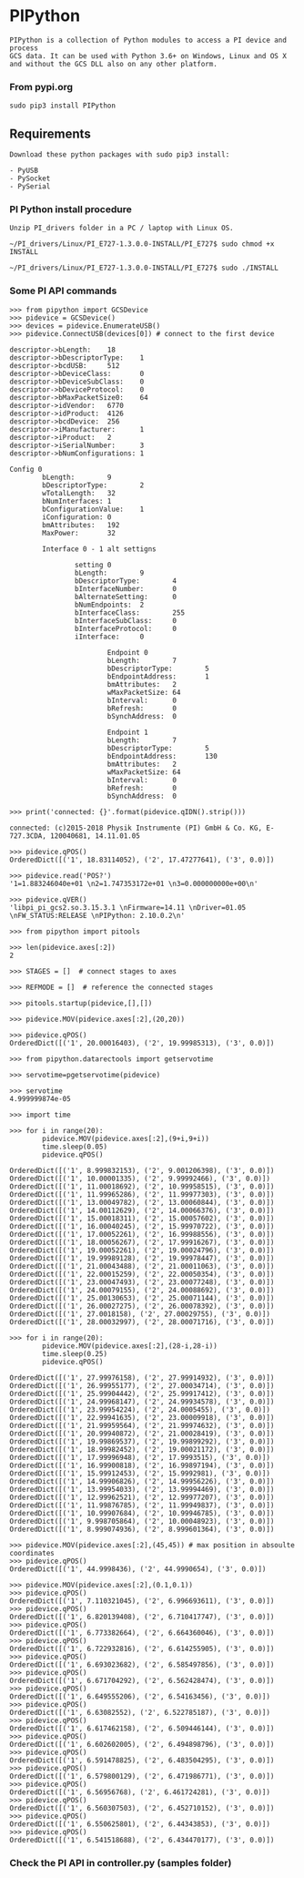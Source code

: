 # PIPython

    PIPython is a collection of Python modules to access a PI device and process
    GCS data. It can be used with Python 3.6+ on Windows, Linux and OS X
    and without the GCS DLL also on any other platform.

### From pypi.org

    sudo pip3 install PIPython    

## Requirements

    Download these python packages with sudo pip3 install:

    - PyUSB
    - PySocket
    - PySerial

### PI Python install procedure

    Unzip PI_drivers folder in a PC / laptop with Linux OS.

    ~/PI_drivers/Linux/PI_E727-1.3.0.0-INSTALL/PI_E727$ sudo chmod +x INSTALL 
    
    ~/PI_drivers/Linux/PI_E727-1.3.0.0-INSTALL/PI_E727$ sudo ./INSTALL

### Some PI API commands

    >>> from pipython import GCSDevice
    >>> pidevice = GCSDevice()
    >>> devices = pidevice.EnumerateUSB()
    >>> pidevice.ConnectUSB(devices[0]) # connect to the first device
    
    descriptor->bLength:    18
    descriptor->bDescriptorType:    1
    descriptor->bcdUSB:     512
    descriptor->bDeviceClass:       0
    descriptor->bDeviceSubClass:    0
    descriptor->bDeviceProtocol:    0
    descriptor->bMaxPacketSize0:    64
    descriptor->idVendor:   6770
    descriptor->idProduct:  4126
    descriptor->bcdDevice:  256
    descriptor->iManufacturer:      1
    descriptor->iProduct:   2
    descriptor->iSerialNumber:      3
    descriptor->bNumConfigurations: 1

    Config 0
            bLength:        9
            bDescriptorType:        2
            wTotalLength:   32
            bNumInterfaces: 1
            bConfigurationValue:    1
            iConfiguration: 0
            bmAttributes:   192
            MaxPower:       32

            Interface 0 - 1 alt settigns

                    setting 0
                    bLength:        9
                    bDescriptorType:        4
                    bInterfaceNumber:       0
                    bAlternateSetting:      0
                    bNumEndpoints:  2
                    bInterfaceClass:        255
                    bInterfaceSubClass:     0
                    bInterfaceProtocol:     0
                    iInterface:     0

                            Endpoint 0
                            bLength:        7
                            bDescriptorType:        5
                            bEndpointAddress:       1
                            bmAttributes:   2
                            wMaxPacketSize: 64
                            bInterval:      0
                            bRefresh:       0
                            bSynchAddress:  0

                            Endpoint 1
                            bLength:        7
                            bDescriptorType:        5
                            bEndpointAddress:       130
                            bmAttributes:   2
                            wMaxPacketSize: 64
                            bInterval:      0
                            bRefresh:       0
                            bSynchAddress:  0

    >>> print('connected: {}'.format(pidevice.qIDN().strip()))

    connected: (c)2015-2018 Physik Instrumente (PI) GmbH & Co. KG, E-727.3CDA, 120040681, 14.11.01.05

    >>> pidevice.qPOS()
    OrderedDict([('1', 18.83114052), ('2', 17.47277641), ('3', 0.0)])
    
    >>> pidevice.read('POS?')
    '1=1.883246040e+01 \n2=1.747353172e+01 \n3=0.000000000e+00\n'

    >>> pidevice.qVER()
    'libpi_pi_gcs2.so.3.15.3.1 \nFirmware=14.11 \nDriver=01.05 \nFW_STATUS:RELEASE \nPIPython: 2.10.0.2\n'
    
    >>> from pipython import pitools

    >>> len(pidevice.axes[:2])
    2

    >>> STAGES = []  # connect stages to axes
    
    >>> REFMODE = []  # reference the connected stages

    >>> pitools.startup(pidevice,[],[])
 
    >>> pidevice.MOV(pidevice.axes[:2],(20,20))

    >>> pidevice.qPOS()
    OrderedDict([('1', 20.00016403), ('2', 19.99985313), ('3', 0.0)]) 

    >>> from pipython.datarectools import getservotime

    >>> servotime=pgetservotime(pidevice)
    
    >>> servotime
    4.999999874e-05

    >>> import time

    >>> for i in range(20):
            pidevice.MOV(pidevice.axes[:2],(9+i,9+i))
            time.sleep(0.05)
            pidevice.qPOS()
            
    OrderedDict([('1', 8.999832153), ('2', 9.001206398), ('3', 0.0)])
    OrderedDict([('1', 10.00001335), ('2', 9.99992466), ('3', 0.0)])
    OrderedDict([('1', 11.00018692), ('2', 10.99958515), ('3', 0.0)])
    OrderedDict([('1', 11.99965286), ('2', 11.99977303), ('3', 0.0)])
    OrderedDict([('1', 13.00049782), ('2', 13.00060844), ('3', 0.0)])
    OrderedDict([('1', 14.00112629), ('2', 14.00066376), ('3', 0.0)])
    OrderedDict([('1', 15.00018311), ('2', 15.00057602), ('3', 0.0)])
    OrderedDict([('1', 16.00040245), ('2', 15.99970722), ('3', 0.0)])
    OrderedDict([('1', 17.00052261), ('2', 16.99988556), ('3', 0.0)])
    OrderedDict([('1', 18.00056267), ('2', 17.99916267), ('3', 0.0)])
    OrderedDict([('1', 19.00052261), ('2', 19.00024796), ('3', 0.0)])
    OrderedDict([('1', 19.99989128), ('2', 19.99978447), ('3', 0.0)])
    OrderedDict([('1', 21.00043488), ('2', 21.00011063), ('3', 0.0)])
    OrderedDict([('1', 22.00015259), ('2', 22.00050354), ('3', 0.0)])
    OrderedDict([('1', 23.00047493), ('2', 23.00077248), ('3', 0.0)])
    OrderedDict([('1', 24.00079155), ('2', 24.00088692), ('3', 0.0)])
    OrderedDict([('1', 25.00130653), ('2', 25.00071144), ('3', 0.0)])
    OrderedDict([('1', 26.00027275), ('2', 26.00078392), ('3', 0.0)])
    OrderedDict([('1', 27.0018158), ('2', 27.00029755), ('3', 0.0)])
    OrderedDict([('1', 28.00032997), ('2', 28.00071716), ('3', 0.0)])

    >>> for i in range(20):
            pidevice.MOV(pidevice.axes[:2],(28-i,28-i))
            time.sleep(0.25)
            pidevice.qPOS()

    OrderedDict([('1', 27.99976158), ('2', 27.99914932), ('3', 0.0)])
    OrderedDict([('1', 26.99955177), ('2', 27.00034714), ('3', 0.0)])
    OrderedDict([('1', 25.99904442), ('2', 25.99917412), ('3', 0.0)])
    OrderedDict([('1', 24.99968147), ('2', 24.99934578), ('3', 0.0)])
    OrderedDict([('1', 23.99954224), ('2', 24.0005455), ('3', 0.0)])
    OrderedDict([('1', 22.99941635), ('2', 23.00009918), ('3', 0.0)])
    OrderedDict([('1', 21.99959564), ('2', 21.99974632), ('3', 0.0)])
    OrderedDict([('1', 20.99940872), ('2', 21.00028419), ('3', 0.0)])
    OrderedDict([('1', 19.99869537), ('2', 19.99899292), ('3', 0.0)])
    OrderedDict([('1', 18.99982452), ('2', 19.00021172), ('3', 0.0)])
    OrderedDict([('1', 17.99996948), ('2', 17.9993515), ('3', 0.0)])
    OrderedDict([('1', 16.99900818), ('2', 16.99897194), ('3', 0.0)])
    OrderedDict([('1', 15.99912453), ('2', 15.9992981), ('3', 0.0)])
    OrderedDict([('1', 14.99906826), ('2', 14.99956226), ('3', 0.0)])
    OrderedDict([('1', 13.99954033), ('2', 13.99994469), ('3', 0.0)])
    OrderedDict([('1', 12.99962521), ('2', 12.99977207), ('3', 0.0)])
    OrderedDict([('1', 11.99876785), ('2', 11.99949837), ('3', 0.0)])
    OrderedDict([('1', 10.99907684), ('2', 10.99946785), ('3', 0.0)])
    OrderedDict([('1', 9.998705864), ('2', 10.00048923), ('3', 0.0)])
    OrderedDict([('1', 8.999074936), ('2', 8.999601364), ('3', 0.0)])

    >>> pidevice.MOV(pidevice.axes[:2],(45,45)) # max position in absoulte coordinates
    >>> pidevice.qPOS()
    OrderedDict([('1', 44.9998436), ('2', 44.9990654), ('3', 0.0)])

    >>> pidevice.MOV(pidevice.axes[:2],(0.1,0.1))
    >>> pidevice.qPOS()
    OrderedDict([('1', 7.110321045), ('2', 6.996693611), ('3', 0.0)])
    >>> pidevice.qPOS()
    OrderedDict([('1', 6.820139408), ('2', 6.710417747), ('3', 0.0)])
    >>> pidevice.qPOS()
    OrderedDict([('1', 6.773382664), ('2', 6.664360046), ('3', 0.0)])
    >>> pidevice.qPOS()
    OrderedDict([('1', 6.722932816), ('2', 6.614255905), ('3', 0.0)])
    >>> pidevice.qPOS()
    OrderedDict([('1', 6.693023682), ('2', 6.585497856), ('3', 0.0)])
    >>> pidevice.qPOS()
    OrderedDict([('1', 6.671704292), ('2', 6.562428474), ('3', 0.0)])
    >>> pidevice.qPOS()
    OrderedDict([('1', 6.649555206), ('2', 6.54163456), ('3', 0.0)])
    >>> pidevice.qPOS()
    OrderedDict([('1', 6.63082552), ('2', 6.522785187), ('3', 0.0)])
    >>> pidevice.qPOS()
    OrderedDict([('1', 6.617462158), ('2', 6.509446144), ('3', 0.0)])
    >>> pidevice.qPOS()
    OrderedDict([('1', 6.602602005), ('2', 6.494898796), ('3', 0.0)])
    >>> pidevice.qPOS()
    OrderedDict([('1', 6.591478825), ('2', 6.483504295), ('3', 0.0)])
    >>> pidevice.qPOS()
    OrderedDict([('1', 6.579800129), ('2', 6.471986771), ('3', 0.0)])
    >>> pidevice.qPOS()
    OrderedDict([('1', 6.56956768), ('2', 6.461724281), ('3', 0.0)])
    >>> pidevice.qPOS()
    OrderedDict([('1', 6.560307503), ('2', 6.452710152), ('3', 0.0)])
    >>> pidevice.qPOS()
    OrderedDict([('1', 6.550625801), ('2', 6.44343853), ('3', 0.0)])
    >>> pidevice.qPOS()
    OrderedDict([('1', 6.541518688), ('2', 6.434470177), ('3', 0.0)])

### Check the PI API in controller.py (samples folder)